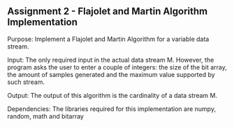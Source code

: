 ## Assignment 2 - Flajolet and Martin Algorithm Implementation

Purpose: Implement a Flajolet and Martin Algorithm for a variable data stream.

Input: The only required input in the actual data stream M. However, the program asks the user to enter a couple of integers: the size of the bit array, the amount of samples generated and the maximum value supported by such stream.

Output: The output of this algorithm is the cardinality of a data stream M.

Dependencies: The libraries required for this implementation are numpy, random, math and bitarray

